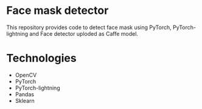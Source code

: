 # Face mask detector
This repository provides code to detect face mask using PyTorch, PyTorch-lightning and Face detector uploded as Caffe model.
# Technologies 
- OpenCV
- PyTorch 
- PyTorch-lightning 
- Pandas
- Sklearn
